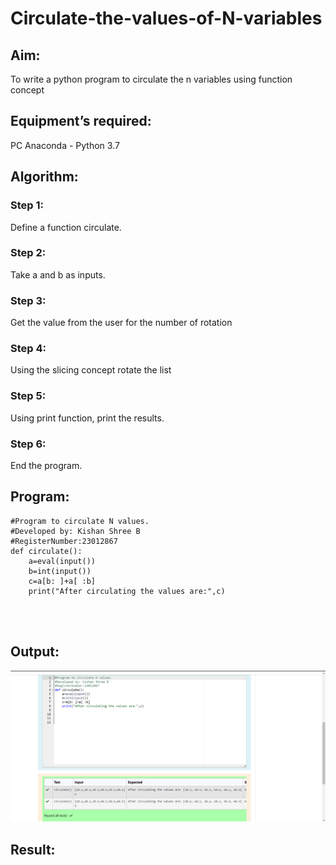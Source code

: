 # Circulate-the-values-of-N-variables
## Aim:
To write a python program to circulate the n variables using function concept
## Equipment’s required:
PC
Anaconda - Python 3.7
## Algorithm: 
### Step 1:
Define a function circulate. 
### Step 2: 
Take a and b as inputs.
### Step 3: 
Get the value from the user for the number of rotation
### Step 4: 
Using the slicing concept rotate the list
### Step 5: 
Using print function, print the results.
### Step 6: 
End the program.
## Program:
```
#Program to circulate N values.
#Developed by: Kishan Shree B
#RegisterNumber:23012867
def circulate():
    a=eval(input())
    b=int(input())
    c=a[b: ]+a[ :b]
    print("After circulating the values are:",c)
    
 


```
## Output:
![output](/Screenshot%202023-10-26%20201514.png)
## Result:
